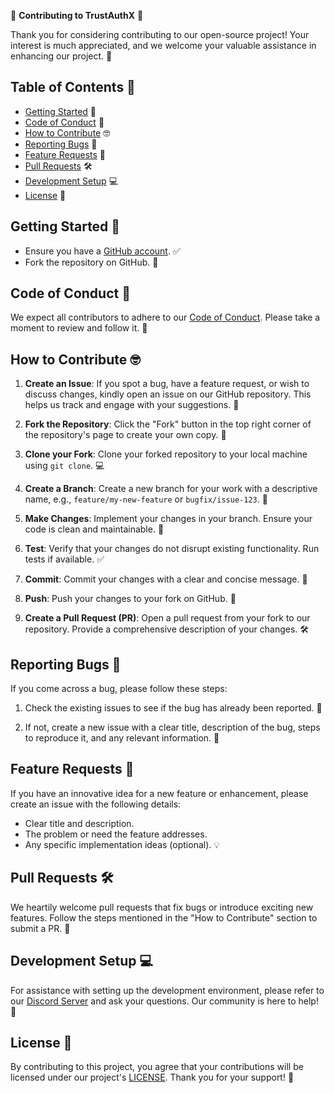 🌟 **Contributing to TrustAuthX** 🌟

Thank you for considering contributing to our open-source project! Your interest is much appreciated, and we welcome your valuable assistance in enhancing our project. 🙌

## Table of Contents 📜

- [Getting Started](#getting-started) 🚀
- [Code of Conduct](#code-of-conduct) 🤝
- [How to Contribute](#how-to-contribute) 🤓
- [Reporting Bugs](#reporting-bugs) 🐞
- [Feature Requests](#feature-requests) 🌟
- [Pull Requests](#pull-requests) 🛠️
- [Development Setup](#development-setup) 💻
- [License](#license) 📃

## Getting Started 🏁

- Ensure you have a [GitHub account](https://github.com/signup). ✅
- Fork the repository on GitHub. 🍴

## Code of Conduct 📜

We expect all contributors to adhere to our [Code of Conduct](CODE_OF_CONDUCT.md). Please take a moment to review and follow it. 🤝

## How to Contribute 🤓

1. **Create an Issue**: If you spot a bug, have a feature request, or wish to discuss changes, kindly open an issue on our GitHub repository. This helps us track and engage with your suggestions. 📝

2. **Fork the Repository**: Click the "Fork" button in the top right corner of the repository's page to create your own copy. 🍴

3. **Clone your Fork**: Clone your forked repository to your local machine using `git clone`. 💻

4. **Create a Branch**: Create a new branch for your work with a descriptive name, e.g., `feature/my-new-feature` or `bugfix/issue-123`. 🌿

5. **Make Changes**: Implement your changes in your branch. Ensure your code is clean and maintainable. 🧹

6. **Test**: Verify that your changes do not disrupt existing functionality. Run tests if available. ✅

7. **Commit**: Commit your changes with a clear and concise message. 💬

8. **Push**: Push your changes to your fork on GitHub. 🚀

9. **Create a Pull Request (PR)**: Open a pull request from your fork to our repository. Provide a comprehensive description of your changes. 🛠️

## Reporting Bugs 🐞

If you come across a bug, please follow these steps:

1. Check the existing issues to see if the bug has already been reported. 🧐

2. If not, create a new issue with a clear title, description of the bug, steps to reproduce it, and any relevant information. 📝

## Feature Requests 🌟

If you have an innovative idea for a new feature or enhancement, please create an issue with the following details:

- Clear title and description.
- The problem or need the feature addresses.
- Any specific implementation ideas (optional). 💡

## Pull Requests 🛠️

We heartily welcome pull requests that fix bugs or introduce exciting new features. Follow the steps mentioned in the "How to Contribute" section to submit a PR. 🙏

## Development Setup 💻

For assistance with setting up the development environment, please refer to our [Discord Server](https://discord.gg/Nffmzfxy) and ask your questions. Our community is here to help! 🤖

## License 📃

By contributing to this project, you agree that your contributions will be licensed under our project's [LICENSE](LICENSE.md). Thank you for your support! 🙌
